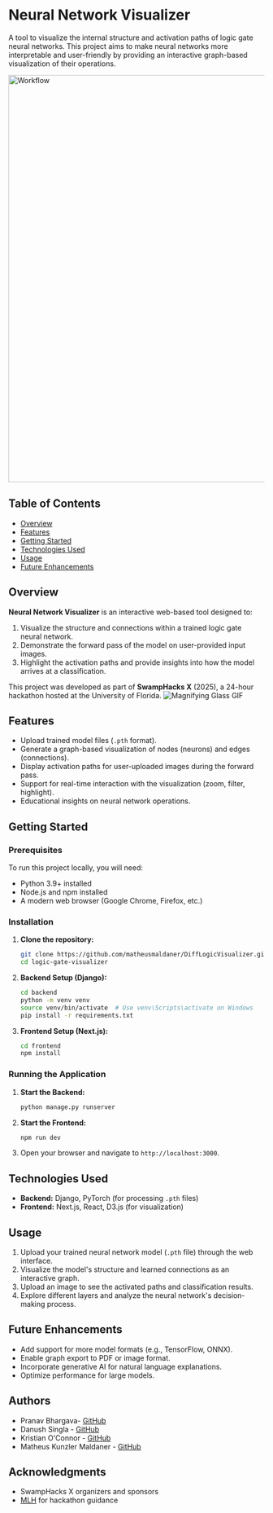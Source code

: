 # Neural Network Visualizer
 
A tool to visualize the internal structure and activation paths of logic gate neural networks. This project aims to make neural networks more interpretable and user-friendly by providing an interactive graph-based visualization of their operations.

<img src="https://media2.giphy.com/media/v1.Y2lkPTc5MGI3NjExbWY5b2I4MW5pZjh3cmRnY3Z1NTE5a3o4emdtaWVyaGFyc3poajFtcSZlcD12MV9pbnRlcm5hbF9naWZfYnlfaWQmY3Q9Zw/pvQdvmsOrx9Xt3joHZ/giphy.gif" alt="Workflow" style="width:800px; height:auto; display:block; margin:0; padding:0;">

## Table of Contents

- [Overview](#overview)
- [Features](#features)
- [Getting Started](#getting-started)
- [Technologies Used](#technologies-used)
- [Usage](#usage)
- [Future Enhancements](#future-enhancements)


## Overview

**Neural Network Visualizer** is an interactive web-based tool designed to:
1. Visualize the structure and connections within a trained logic gate neural network.
2. Demonstrate the forward pass of the model on user-provided input images.
3. Highlight the activation paths and provide insights into how the model arrives at a classification.

This project was developed as part of **SwampHacks X** (2025), a 24-hour hackathon hosted at the University of Florida.
![Magnifying Glass GIF](https://media3.giphy.com/media/v1.Y2lkPTc5MGI3NjExaXZtOTFlMjh5a3RnNnozMWNlaG85ZnIxMHhmNzNxcW9vOTBtMW54ciZlcD12MV9pbnRlcm5hbF9naWZfYnlfaWQmY3Q9Zw/2YMTiU37AgRXyjTX1q/giphy.gif)

## Features

- Upload trained model files (`.pth` format).
- Generate a graph-based visualization of nodes (neurons) and edges (connections).
- Display activation paths for user-uploaded images during the forward pass.
- Support for real-time interaction with the visualization (zoom, filter, highlight).
- Educational insights on neural network operations.

## Getting Started

### Prerequisites

To run this project locally, you will need:

- Python 3.9+ installed
- Node.js and npm installed
- A modern web browser (Google Chrome, Firefox, etc.)

### Installation

1. **Clone the repository:**
   ```bash
   git clone https://github.com/matheusmaldaner/DiffLogicVisualizer.git
   cd logic-gate-visualizer
   ```

2. **Backend Setup (Django):**
   ```bash
   cd backend
   python -m venv venv
   source venv/bin/activate  # Use venv\Scripts\activate on Windows
   pip install -r requirements.txt
   ```

3. **Frontend Setup (Next.js):**
   ```bash
   cd frontend
   npm install
   ```

### Running the Application

1. **Start the Backend:**
   ```bash
   python manage.py runserver
   ```

2. **Start the Frontend:**
   ```bash
   npm run dev
   ```
   
3. Open your browser and navigate to `http://localhost:3000`.

## Technologies Used

- **Backend:** Django, PyTorch (for processing `.pth` files)
- **Frontend:** Next.js, React, D3.js (for visualization)

## Usage

1. Upload your trained neural network model (`.pth` file) through the web interface.
2. Visualize the model's structure and learned connections as an interactive graph.
3. Upload an image to see the activated paths and classification results.
4. Explore different layers and analyze the neural network's decision-making process.

## Future Enhancements

- Add support for more model formats (e.g., TensorFlow, ONNX).
- Enable graph export to PDF or image format.
- Incorporate generative AI for natural language explanations.
- Optimize performance for large models.

## Authors

- Pranav Bhargava- [GitHub](https://github.com/pranavb05) 
- Danush Singla - [GitHub](https://github.com/danushsingla)
- Kristian O'Connor - [GitHub](https://github.com/kroc99)
- Matheus Kunzler Maldaner - [GitHub](https://github.com/matheusmaldaner)

## Acknowledgments

- SwampHacks X organizers and sponsors
- [MLH](https://mlh.io) for hackathon guidance

